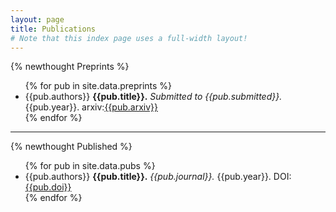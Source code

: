 ```yaml
---
layout: page
title: Publications
# Note that this index page uses a full-width layout!
---
```

{% newthought Preprints %}
  <ul class="content-listing ">
    {% for pub in site.data.preprints %}      
        <li class="listing">
          <span class="smaller">
            {{pub.authors}}
            <b>{{pub.title}}.</b>
            <i>Submitted to {{pub.submitted}}.</i> {{pub.year}}.
            arxiv:<a href="https://arxiv.org/abs/{{pub.arxiv}}">{{pub.arxiv}}</a>
          </span>
        </li>
    {% endfor %}
  </ul>

  <hr class="slender">

{% newthought Published %}

  <ul class="content-listing ">
    {% for pub in site.data.pubs %}      
        <li class="listing">
            <span class="smaller">
                {{pub.authors}}
                <b>{{pub.title}}.</b>
                <i>{{pub.journal}}.</i> {{pub.year}}.
                DOI:<a href="https://doi.org/{{pub.doi}}">{{pub.doi}}</a>
            </span>
        </li>
    {% endfor %}
  </ul>